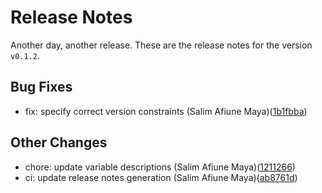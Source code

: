 # Release Notes
Another day, another release. These are the release notes for the version `v0.1.2`.

## Bug Fixes
* fix: specify correct version constraints (Salim Afiune Maya)([1b1fbba](https://github.com/lacework/terraform-azure-config/commit/1b1fbbab51ef464cb3aa8f60e14933ecaceb8976))
## Other Changes
* chore: update variable descriptions (Salim Afiune Maya)([1211266](https://github.com/lacework/terraform-azure-config/commit/12112664797ce296629fb942a96f505779b2a40f))
* ci: update release notes generation (Salim Afiune Maya)([ab8761d](https://github.com/lacework/terraform-azure-config/commit/ab8761d079fd70a65e860ffe8f94b2819e227985))
